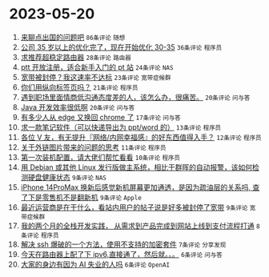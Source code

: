 # 2023-05-20

1. [来聊点出国的问题吧](https://www.v2ex.com/t/941463) `86条评论` `随想`
1. [公司 35 岁以上的优化完了，现在开始优化 30-35](https://www.v2ex.com/t/941475) `36条评论` `程序员`
1. [求推荐超稳定路由器](https://www.v2ex.com/t/941489) `28条评论` `路由器`
1. [ptt 开放注册，适合新手入门的 pt 站](https://www.v2ex.com/t/941465) `24条评论` `NAS`
1. [宽带被封停？我这速率不达标](https://www.v2ex.com/t/941488) `23条评论` `宽带症候群`
1. [你们用纵向标签页吗？](https://www.v2ex.com/t/941476) `21条评论` `程序员`
1. [遇到职场里面情商低沟通态度差的人，该怎么办，很痛苦。](https://www.v2ex.com/t/941479) `20条评论` `问与答`
1. [Java 开发效率很低啊](https://www.v2ex.com/t/941452) `20条评论` `问与答`
1. [有多少人从 edge 又换回 chrome 了](https://www.v2ex.com/t/941504) `17条评论` `问与答`
1. [求一款笔记软件（可以快递导出为 ppt/word 的）](https://www.v2ex.com/t/941459) `13条评论` `程序员`
1. [各位 V 友，有无提升『网络/内网幸福感』的好东西值得入手？](https://www.v2ex.com/t/941458) `12条评论` `程序员`
1. [关于外链图片带来的问题的思考](https://www.v2ex.com/t/941497) `11条评论` `程序员`
1. [第一次装机配置，请大佬们帮忙看看](https://www.v2ex.com/t/941500) `10条评论` `程序员`
1. [用 Debian 或其他 Linux 发行版做主系统，相比于群晖的自动报警，该如何检测硬盘健康状态](https://www.v2ex.com/t/941494) `9条评论` `NAS`
1. [iPhone 14ProMax 换新后感觉新机屏幕更加通透，是因为疏油层的关系吗, 查了下是零售机不是翻新机](https://www.v2ex.com/t/941487) `9条评论` `Apple`
1. [最近运营商是在干什么，看站内用户的帖子说是好多被封停了宽带](https://www.v2ex.com/t/941481) `9条评论` `宽带症候群`
1. [我的两个月的全栈开发实践， 从需求到产品完成到网站上线到支付流程打通](https://www.v2ex.com/t/941457) `8条评论` `程序员`
1. [解决 ssh 爆破的一个方法，使用不支持的加密套件](https://www.v2ex.com/t/941464) `7条评论` `分享发现`
1. [今天在路由器上配了下 ipv6,直接通了，然后就。。。](https://www.v2ex.com/t/941506) `6条评论` `问与答`
1. [大家的身边有因为 AI 失业的人吗](https://www.v2ex.com/t/941492) `6条评论` `OpenAI`
